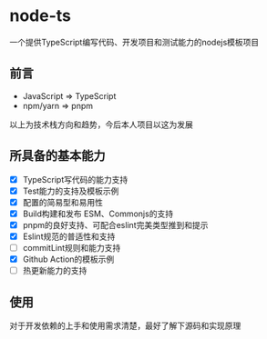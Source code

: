 # node-ts

一个提供TypeScript编写代码、开发项目和测试能力的nodejs模板项目

## 前言

- JavaScript => TypeScript
- npm/yarn => pnpm

以上为技术栈方向和趋势，今后本人项目以这为发展

## 所具备的基本能力

- [x] TypeScript写代码的能力支持
- [x] Test能力的支持及模板示例
- [x] 配置的简易型和易用性
- [x] Build构建和发布 ESM、Commonjs的支持
- [x] pnpm的良好支持、可配合eslint完美类型推到和提示
- [x] Eslint规范的普适性和支持
- [ ] commitLint规则和能力支持
- [x] Github Action的模板示例
- [ ] 热更新能力的支持

## 使用

对于开发依赖的上手和使用需求清楚，最好了解下源码和实现原理
